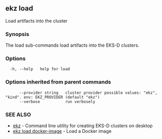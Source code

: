 ## ekz load

Load artifacts into the cluster

### Synopsis

The load sub-commands load artifacts into the EKS-D clusters.

### Options

```
  -h, --help   help for load
```

### Options inherited from parent commands

```
      --provider string   cluster provider possible values: "ekz", "kind". env: EKZ_PROVIDER (default "ekz")
      --verbose           run verbosely
```

### SEE ALSO

* [ekz](ekz.md)	 - Command line utility for creating EKS-D clusters on desktop
* [ekz load docker-image](ekz_load_docker-image.md)	 - Load a Docker image

